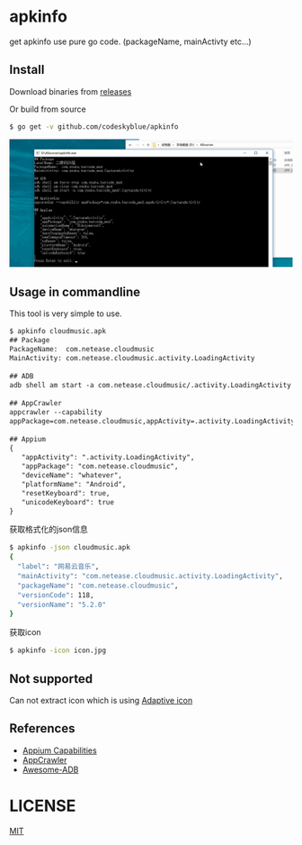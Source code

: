 # apkinfo
get apkinfo use pure go code. (packageName, mainActivty etc...)

## Install
Download binaries from [releases](https://github.com/codeskyblue/apkinfo/releases)

Or build from source

```bash
$ go get -v github.com/codeskyblue/apkinfo
```

![gif](apkinfo-win.gif)

## Usage in commandline
This tool is very simple to use.

```
$ apkinfo cloudmusic.apk
## Package
PackageName:  com.netease.cloudmusic
MainActivity: com.netease.cloudmusic.activity.LoadingActivity

## ADB
adb shell am start -a com.netease.cloudmusic/.activity.LoadingActivity

## AppCrawler
appcrawler --capability appPackage=com.netease.cloudmusic,appActivity=.activity.LoadingActivity

## Appium
{
   "appActivity": ".activity.LoadingActivity",
   "appPackage": "com.netease.cloudmusic",
   "deviceName": "whatever",
   "platformName": "Android",
   "resetKeyboard": true,
   "unicodeKeyboard": true
}
```

获取格式化的json信息

```bash
$ apkinfo -json cloudmusic.apk
{
  "label": "网易云音乐",
  "mainActivity": "com.netease.cloudmusic.activity.LoadingActivity",
  "packageName": "com.netease.cloudmusic",
  "versionCode": 118,
  "versionName": "5.2.0"
}
```

获取icon

```bash
$ apkinfo -icon icon.jpg
```

## Not supported
Can not extract icon which is using [Adaptive icon](https://developer.android.com/guide/practices/ui_guidelines/icon_design_adaptive)

## References
- [Appium Capabilities](https://github.com/appium/appium/blob/master/docs/en/writing-running-appium/caps.md)
- [AppCrawler](https://github.com/seveniruby/AppCrawler)
- [Awesome-ADB](https://github.com/mzlogin/awesome-adb)

# LICENSE
[MIT](LICENSE)
